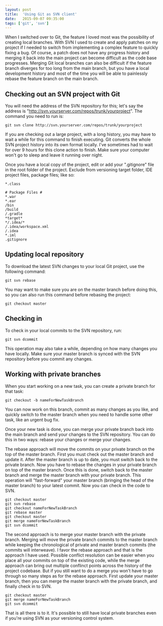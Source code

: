 ```yaml
---
layout: post
title:  'Using Git as SVN client'
date:   2015-09-07 09:35:00
tags: ['git', 'svn']
---
```


When I switched over to Git, the feature I loved most was the possibility of creating local branches. With SVN I used to create and apply patches on my project if I needed to switch from implementing a complex feature to quickly fixing a bug. Of course, a patch does not have any progress history and merging it back into the main project can become difficult as the code base progresses. Merging Git local branches can also be difficult if the feature branch diverges for too long from the main branch, but you have a local development history and most of the time you will be able to painlessly rebase the feature branch on the main branch.

Checking out an SVN project with Git
---

You will need the address of the SVN repository for this; let's say the address is "http://svn.yourserver.com/repos/trunk/yourproject". The command you need to run is:

~~~
git svn clone http://svn.yourserver.com/repos/trunk/yourproject
~~~

If you are checking out a large project, with a long history, you may have to wait a while for this command to finish executing. Git converts the whole SVN project history into its own format locally. I've sometimes had to wait for over 9 hours for this clone action to finish. Make sure your computer won't go to sleep and leave it running over night.

Once you have a local copy of the project, edit or add your ".gitignore" file in the root folder of the project. Exclude from versioning target folder, IDE project files, package files; like so:

~~~
*.class

# Package Files #
*.war
*.ear
/bin
/build
/.gradle
*target*
*/.idea/*
/.idea/workspace.xml
/.idea
*.iml
.gitignore
~~~

Updating local repository
---

To download the latest SVN changes to your local Git project, use the following command:

~~~
git svn rebase
~~~

You may want to make sure you are on the master branch before doing this, so you can also run this command before rebasing the project:

~~~
git checkout master
~~~

Checking in
---

To check in your local commits to the SVN repository, run:

~~~
git svn dcommit
~~~

This operation may also take a while, depending on how many changes you have locally. Make sure your master branch is synced with the SVN repository before you commit any changes.

Working with private branches
---

When you start working on a new task, you can create a private branch for that task:

~~~
git checkout -b nameForNewTaskBranch
~~~

You can now work on this branch, commit as many changes as you like, and quickly switch to the master branch when you need to handle some other task, like an urgent bug fix.

Once your new task is done, you can merge your private branch back into the main branch and send your changes to the SVN repository. You can do this in two ways: rebase your changes or merge your changes.

The rebase approach will move the commits on your private branch on the top of the master branch. First you must check out the master branch and update it. After the master branch is up to date, you must switch back to the private branch. Now you have to rebase the changes in your private branch on top of the master branch. Once this is done, switch back to the master branch and merge the master branch with your private branch. This operation will "fast-forward" your master branch (bringing the head of the master branch) to your latest commit. Now you can check in the code to SVN.

~~~
git checkout master
git svn rebase
git checkout nameForNewTaskBranch
git rebase master
git checkout master
git merge nameForNewTaskBranch
git svn dcommit
~~~

The second approach is to merge your master branch with the private branch. Merging will move the private branch commits to the master branch while keeping the chronological of private and master branch commits (the commits will interweave). I favor the rebase approach and that is the approach I have used. Possible conflict resolution can be easier when you place all your commits on top of the existing code, while the merge approach can bring out multiple conflinct points across the history of the project codebase. But if you still want to do a merge you won't have to go through so many steps as for the rebase approach. First update your master branch, then you can merge the master branch with the private branch, and finally check in to SVN.

~~~
git checkout master
git merge nameForNewTaskBranch
git svn dcommit
~~~

That is all there is to it. It's possible to still have local private branches even if you're using SVN as your versioning control system.
